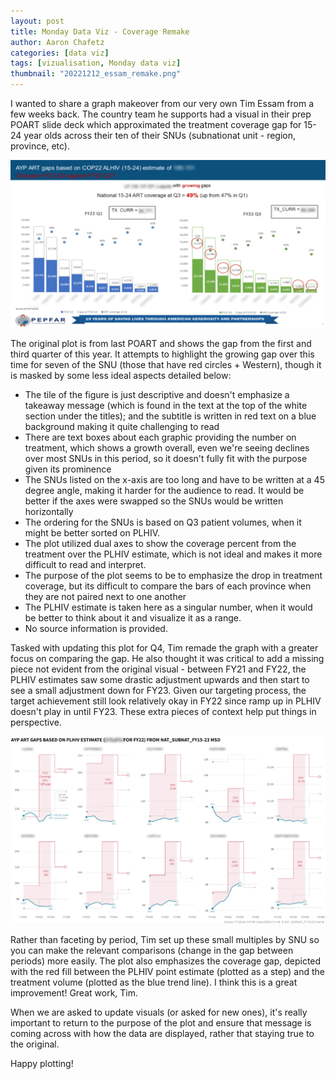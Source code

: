 ```yaml
---
layout: post
title: Monday Data Viz - Coverage Remake
author: Aaron Chafetz
categories: [data viz]
tags: [vizualisation, Monday data viz]
thumbnail: "20221212_essam_remake.png"
---
```


I wanted to share a graph makeover from our very own Tim Essam from a few weeks back. The country team he supports had a visual in their prep POART slide deck which approximated the treatment coverage gap for 15-24 year olds across their ten of their SNUs (subnationat unit - region, province, etc). 

![original plot](/assets/images/posts/20221212_essam_original.png)

The original plot is from last POART and shows the gap from the first and third quarter of this year. It attempts to highlight the growing gap over this time for seven of the SNU (those that have red circles + Western), though it is masked by some less ideal aspects detailed below:

  - The tile of the figure is just descriptive and doesn't emphasize a takeaway message (which is found in the text at the top of the white section under the titles); and the subtitle is written in red text on a blue background making it quite challenging to read
  - There are text boxes about each graphic providing the number on treatment, which shows a growth overall, even we're seeing declines over most SNUs in this period, so it doesn't fully fit with the purpose given its prominence
  - The SNUs listed on the x-axis are too long  and have to be written at a 45 degree angle, making it harder for the audience to read. It would be better if the axes were swapped so the SNUs would be written horizontally
  - The ordering for the SNUs is based on Q3 patient volumes, when it might be better sorted on PLHIV.
  - The plot utilized dual axes to show the coverage percent from the treatment over the PLHIV estimate, which is not ideal and makes it more difficult to read and interpret.
  - The purpose of the plot seems to be to emphasize the drop in treatment coverage, but its difficult to compare the bars of each province when they are not paired next to one another
  - The PLHIV estimate is taken here as a singular number, when it would be better to think about it and visualize it as a range.
  - No source information is provided.

Tasked with updating this plot for Q4, Tim remade the graph with a greater focus on comparing the gap. He also thought it was critical to add a missing piece not evident from the original visual - between FY21 and FY22, the PLHIV estimates saw some drastic adjustment upwards and then start to see a small adjustment down for FY23. Given our targeting process, the target achievement still look relatively okay in FY22 since ramp up in PLHIV doesn't play in until FY23. These extra pieces of context help put things in perspective. 

![remake plot](/assets/images/posts/20221212_essam_remake.png)

Rather than faceting by period, Tim set up these small multiples by SNU so you can make the relevant comparisons (change in the gap between periods) more easily. The plot also emphasizes the coverage gap, depicted with the red fill between the PLHIV point estimate (plotted as a step) and the treatment volume (plotted as the blue trend line).  I think this is a great improvement! Great work, Tim.

When we are asked to update visuals (or asked for new ones), it's really important to return to the purpose of the plot and ensure that message is coming across with how the data are displayed, rather that staying true to the original.

Happy plotting!
